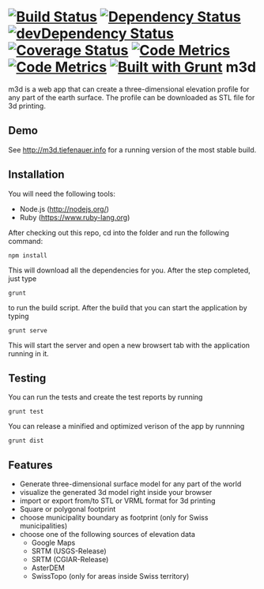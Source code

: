[![Build Status](https://travis-ci.org/tiefenauer/m3d.svg?branch=master)](https://travis-ci.org/tiefenauer/m3d)
[![Dependency Status](https://david-dm.org/tiefenauer/m3d.svg)](https://david-dm.org/tiefenauer/m3d)
[![devDependency Status](https://david-dm.org/tiefenauer/m3d/dev-status.svg)](https://david-dm.org/tiefenauer/m3d#info=devDependencies)
[![Coverage Status](https://img.shields.io/coveralls/tiefenauer/m3d.svg)](https://coveralls.io/r/tiefenauer/m3d)
[![Code Metrics](http://img.shields.io/badge/metrics-report-yellowgreen.svg)](http://tiefenauer.github.io/m3d/metrics/)
[![Code Metrics](http://img.shields.io/badge/test-report-yellowgreen.svg)](http://tiefenauer.github.io/m3d/tests/)
[![Built with Grunt](https://cdn.gruntjs.com/builtwith.png)](http://gruntjs.com/)
m3d
===
m3d is a web app that can create a three-dimensional elevation profile for any part of the earth surface. The profile can be downloaded as STL file for 3d printing.

Demo
----
See http://m3d.tiefenauer.info for a running version of the most stable build.

Installation
------------
You will need the following tools:
- Node.js (http://nodejs.org/)
- Ruby (https://www.ruby-lang.org)

After checking out this repo, cd into the folder and run the following command:

    npm install

This will download all the dependencies for you. After the step completed, just type

    grunt

 to run the build script. After the build that you can start the application by typing

    grunt serve

This will start the server and open a new browsert tab with the application running in it.

Testing
-------
You can run the tests and create the test reports by running

    grunt test

You can release a minified and optimized verison of the app by runnning

    grunt dist

Features
--------
* Generate three-dimensional surface model for any part of the world
* visualize the generated 3d model right inside your browser
* import or export from/to STL or VRML format for 3d printing
* Square or polygonal footprint
* choose municipality boundary as footprint (only for Swiss municipalities)
* choose one of the following sources of elevation data
    *   Google Maps
    *   SRTM (USGS-Release)
    *   SRTM (CGIAR-Release)
    *   AsterDEM
    *   SwissTopo (only for areas inside Swiss territory)
